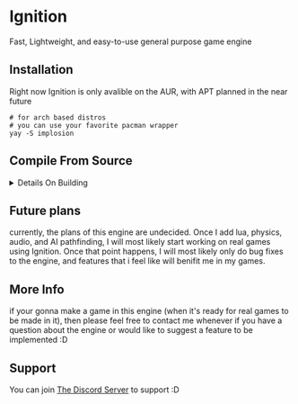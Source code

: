 # Ignition
Fast, Lightweight, and easy-to-use general purpose game engine

## Installation
Right now Ignition is only avalible on the AUR, with APT planned in the near future

```
# for arch based distros
# you can use your favorite pacman wrapper
yay -S implosion
```

## Compile From Source
<details>
    <summary>Details On Building</summary>

ignition uses the following

- GLEW
- GLFW
- GLM
- Assimp
- LuaBridge
- 7z (for hub)
- python (for hub)
- stb_image.h (included)
- IMGUI (included)

all of which can be installed using most linux package managers (only pacman/AUR tested)
    
run `premake5 gmake2 && make` for unix-like systems. A optimization you can use is to pass the `-j` flag into make, running it with multiple threads (doesn't work on all systems)<br/><br/>
or<br/><br/>
run `premake5 vs2022` and open the .sln file for windows devices. Windows isn't fully supported yet, don't be surprised if it doesn't work (it doesn't)

</details>

## Future plans
currently, the plans of this engine are undecided. Once I add lua, physics, audio, and AI pathfinding, I will most likely start working on real games using Ignition. Once that point happens, I will most likely only do bug fixes to the engine, and features that i feel like will benifit me in my games.

## More Info
if your gonna make a game in this engine (when it's ready for real games to be made in it), then please feel free to contact me whenever if you have a question about the engine or would like to suggest a feature to be implemented :D

## Support

You can join [The Discord Server](https://discord.gg/ZPuBZ6VFVn) to support :D
